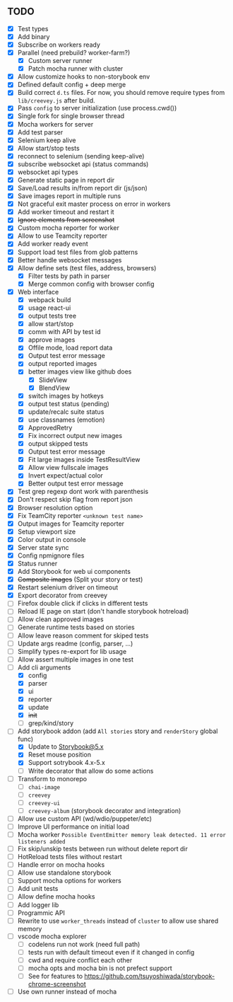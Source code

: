 ## TODO

- [x] Test types
- [x] Add binary
- [x] Subscribe on workers ready
- [x] Parallel (need prebuild? worker-farm?)
  - [x] Custom server runner
  - [x] Patch mocha runner with cluster
- [x] Allow customize hooks to non-storybook env
- [x] Defined default config + deep merge
- [x] Build correct `d.ts` files. For now, you should remove require types from `lib/creevey.js` after build.
- [x] Pass `config` to server initialization (use process.cwd())
- [x] Single fork for single browser thread
- [x] Mocha workers for server
- [x] Add test parser
- [x] Selenium keep alive
- [x] Allow start/stop tests
- [x] reconnect to selenium (sending keep-alive)
- [x] subscribe websocket api (status commands)
- [x] websocket api types
- [x] Generate static page in report dir
- [x] Save/Load results in/from report dir (js/json)
- [x] Save images report in multiple runs
- [x] Not graceful exit master process on error in workers
- [x] Add worker timeout and restart it
- [x] ~~Ignore elements from screenshot~~
- [x] Custom mocha reporter for worker
- [x] Allow to use Teamcity reporter
- [x] Add worker ready event
- [x] Support load test files from glob patterns
- [x] Better handle websocket messages
- [x] Allow define sets (test files, address, browsers)
  - [x] Filter tests by path in parser
  - [x] Merge common config with browser config
- [x] Web interface
  - [x] webpack build
  - [x] usage react-ui
  - [x] output tests tree
  - [x] allow start/stop
  - [x] comm with API by test id
  - [x] approve images
  - [x] Offile mode, load report data
  - [x] Output test error message
  - [x] output reported images
  - [x] better images view like github does
    - [x] SlideView
    - [x] BlendView
  - [x] switch images by hotkeys
  - [x] output test status (pending)
  - [x] update/recalc suite status
  - [x] use classnames (emotion)
  - [x] ApprovedRetry
  - [x] Fix incorrect output new images
  - [x] output skipped tests
  - [x] Output test error message
  - [x] Fit large images inside TestResultView
  - [x] Allow view fullscale images
  - [x] Invert expect/actual color
  - [x] Better output test error message
- [x] Test grep regexp dont work with parenthesis
- [x] Don't respect skip flag from report json
- [x] Browser resolution option
- [x] Fix TeamCity reporter `<unknown test name>`
- [x] Output images for Teamcity reporter
- [x] Setup viewport size
- [x] Color output in console
- [x] Server state sync
- [x] Config npmignore files
- [x] Status runner
- [x] Add Storybook for web ui components
- [x] ~~Composite images~~ (Split your story or test)
- [x] Restart selenium driver on timeout
- [x] Export decorator from creevey
- [ ] Firefox double click if clicks in different tests
- [ ] Reload IE page on start (don't handle storybook hotreload)
- [ ] Allow clean approved images
- [ ] Generate runtime tests based on stories
- [ ] Allow leave reason comment for skiped tests
- [ ] Update args readme (config, parser, ...)
- [ ] Simplify types re-export for lib usage
- [ ] Allow assert multiple images in one test
- [ ] Add cli arguments
  - [x] config
  - [x] parser
  - [x] ui
  - [x] reporter
  - [x] update
  - [x] ~~init~~
  - [ ] grep/kind/story
- [ ] Add storybook addon (add `All stories` story and `renderStory` global func)
  - [x] Update to Storybook@5.x
  - [x] Reset mouse position
  - [x] Support sotrybook 4.x-5.x
  - [ ] Write decorator that allow do some actions
- [ ] Transform to monorepo
  - [ ] `chai-image`
  - [ ] `creevey`
  - [ ] `creevey-ui`
  - [ ] `creevey-album` (storybook decorator and integration)
- [ ] Allow use custom API (wd/wdio/puppeter/etc)
- [ ] Improve UI performance on initial load
- [ ] Mocha worker `Possible EventEmitter memory leak detected. 11 error listeners added`
- [ ] Fix skip/unskip tests between run without delete report dir
- [ ] HotReload tests files without restart
- [ ] Handle error on mocha hooks
- [ ] Allow use standalone storybook
- [ ] Support mocha options for workers
- [ ] Add unit tests
- [ ] Allow define mocha hooks
- [ ] Add logger lib
- [ ] Programmic API
- [ ] Rewrite to use `worker_threads` instead of `cluster` to allow use shared memory
- [ ] vscode mocha explorer
  - [ ] codelens run not work (need full path)
  - [ ] tests run with default timeout even if it changed in config
  - [ ] cwd and require conflict each other
  - [ ] mocha opts and mocha bin is not prefect support
  - [ ] See for features to https://github.com/tsuyoshiwada/storybook-chrome-screenshot
- [ ] Use own runner instead of mocha
